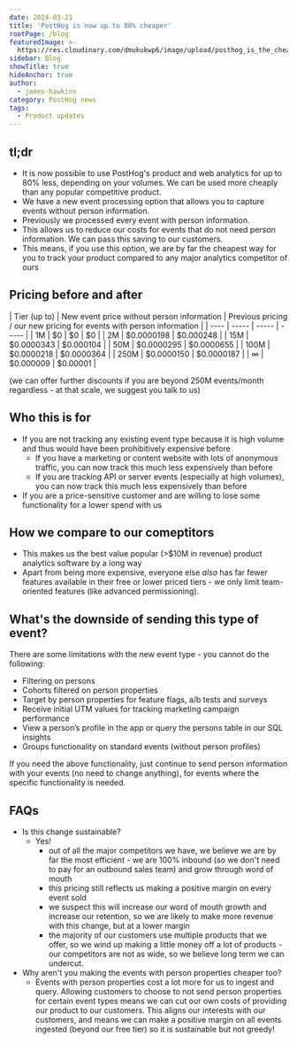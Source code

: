 ```yaml
---
date: 2024-03-21
title: 'PostHog is now up to 80% cheaper'
rootPage: /blog
featuredImage: >-
  https://res.cloudinary.com/dmukukwp6/image/upload/posthog_is_the_cheapest_e77c4ea4a5.jpg
sidebar: Blog
showTitle: true
hideAnchor: true
author:
  - james-hawkins
category: PostHog news
tags:
  - Product updates
---
```


## tl;dr

* It is now possible to use PostHog's product and web analytics for up to 80% less, depending on your volumes. We can be used more cheaply than any popular competitive product.
* We have a new event processing option that allows you to capture events without person information.
* Previously we processed every event with person information.
* This allows us to reduce our costs for events that do not need person information. We can pass this saving to our customers.
* This means, if you use this option, we are by far the cheapest way for you to track your product compared to any major analytics competitor of ours

## Pricing before and after

| Tier (up to) | New event price without person information | Previous pricing / our new pricing for events with person information |
| ---- | ----- | ----- | ----- |
| 1M | $0 | $0 | $0 |
| 2M | $0.0000198 |  $0.000248 |
| 15M | $0.0000343 |  $0.000104 |
| 50M | $0.0000295 |  $0.0000655 |
| 100M | $0.0000218 |  $0.0000364 |
| 250M | $0.0000150 | $0.0000187 |
| ∞ | $0.000009 | $0.00001 |

(we can offer further discounts if you are beyond 250M events/month regardless - at that scale, we suggest you talk to us)

## Who this is for

- If you are not tracking any existing event type because it is high volume and thus would have been prohibitively expensive before
  - If you have a marketing or content website with lots of anonymous traffic, you can now track this much less expensively than before
  - If you are tracking API or server events (especially at high volumes), you can now track this much less expensively than before
- If you are a price-sensitive customer and are willing to lose some functionality for a lower spend with us

## How we compare to our comeptitors

* This makes us the best value popular (>$10M in revenue) product analytics software by a long way
* Apart from being more expensive, everyone else _also_ has far fewer features available in their free or lower priced tiers - we only limit team-oriented features (like advanced permissioning).

<INSERT GRAPH COMPARING US TO COMPETITORS>

## What's the downside of sending this type of event?

There are some limitations with the new event type - you cannot do the following:

- Filtering on persons
- Cohorts filtered on person properties
- Target by person properties for feature flags, a/b tests and surveys
- Receive initial UTM values for tracking marketing campaign performance
- View a person’s profile in the app or query the persons table in our SQL insights
- Groups functionality on standard events (without person profiles)

If you need the above functionality, just continue to send person information with your events (no need to change anything), for events where the specific functionality is needed.

## FAQs

* Is this change sustainable?
  * Yes!
    * out of all the major competitors we have, we believe we are by far the most efficient - we are 100% inbound (so we don't need to pay for an outbound sales team) and grow through word of mouth
    * this pricing still reflects us making a positive margin on every event sold
    * we suspect this will increase our word of mouth growth and increase our retention, so we are likely to make more revenue with this change, but at a lower margin
    * the majority of our customers use multiple products that we offer, so we wind up making a little money off a lot of products - our competitors are not as wide, so we believe long term we can undercut.
* Why aren't you making the events with person properties cheaper too?
  * Events with person properties cost a lot more for us to ingest and query. Allowing customers to choose to not send person properties for certain event types means we can cut our own costs of providing our product to our customers. This aligns our interests with our customers, and means we can make a positive margin on all events ingested (beyond our free tier) so it is sustainable but not greedy!